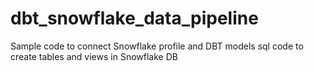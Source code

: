 # dbt_snowflake_data_pipeline
Sample code to connect Snowflake profile and DBT models sql code to create tables and views in Snowflake DB 
